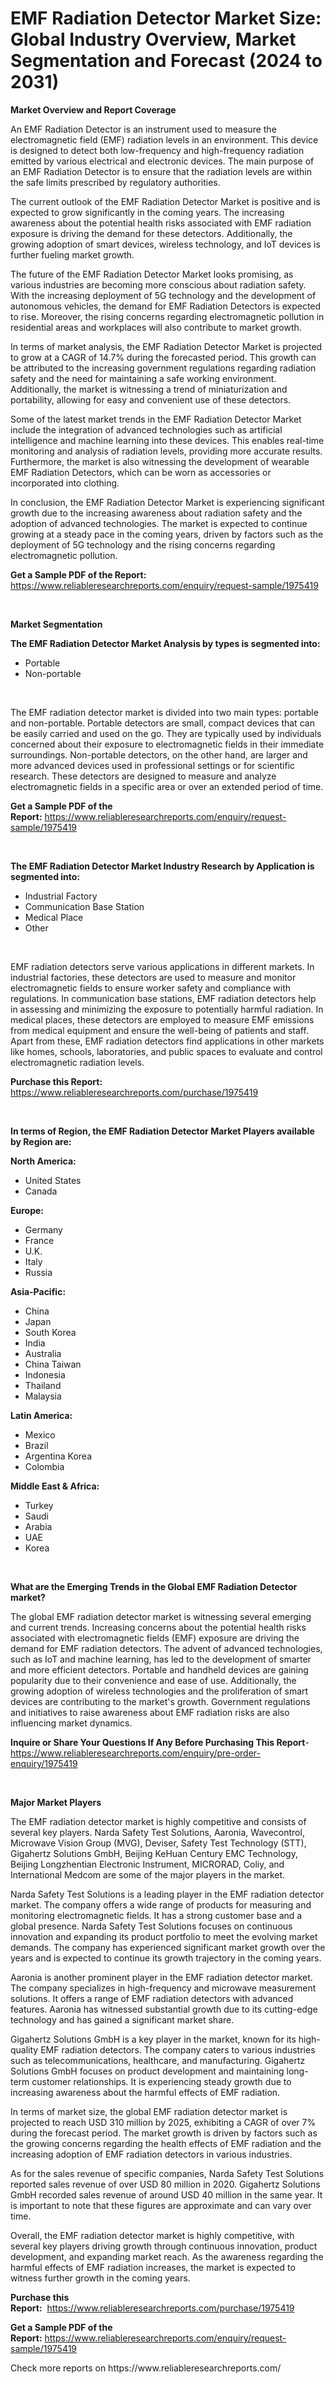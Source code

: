 <p><h1>EMF Radiation Detector Market Size: Global Industry Overview, Market Segmentation and Forecast (2024 to 2031)</h1></p><p><strong>Market Overview and Report Coverage</strong></p>
<p><p>An EMF Radiation Detector is an instrument used to measure the electromagnetic field (EMF) radiation levels in an environment. This device is designed to detect both low-frequency and high-frequency radiation emitted by various electrical and electronic devices. The main purpose of an EMF Radiation Detector is to ensure that the radiation levels are within the safe limits prescribed by regulatory authorities.</p><p>The current outlook of the EMF Radiation Detector Market is positive and is expected to grow significantly in the coming years. The increasing awareness about the potential health risks associated with EMF radiation exposure is driving the demand for these detectors. Additionally, the growing adoption of smart devices, wireless technology, and IoT devices is further fueling market growth.</p><p>The future of the EMF Radiation Detector Market looks promising, as various industries are becoming more conscious about radiation safety. With the increasing deployment of 5G technology and the development of autonomous vehicles, the demand for EMF Radiation Detectors is expected to rise. Moreover, the rising concerns regarding electromagnetic pollution in residential areas and workplaces will also contribute to market growth.</p><p>In terms of market analysis, the EMF Radiation Detector Market is projected to grow at a CAGR of 14.7% during the forecasted period. This growth can be attributed to the increasing government regulations regarding radiation safety and the need for maintaining a safe working environment. Additionally, the market is witnessing a trend of miniaturization and portability, allowing for easy and convenient use of these detectors.</p><p>Some of the latest market trends in the EMF Radiation Detector Market include the integration of advanced technologies such as artificial intelligence and machine learning into these devices. This enables real-time monitoring and analysis of radiation levels, providing more accurate results. Furthermore, the market is also witnessing the development of wearable EMF Radiation Detectors, which can be worn as accessories or incorporated into clothing.</p><p>In conclusion, the EMF Radiation Detector Market is experiencing significant growth due to the increasing awareness about radiation safety and the adoption of advanced technologies. The market is expected to continue growing at a steady pace in the coming years, driven by factors such as the deployment of 5G technology and the rising concerns regarding electromagnetic pollution.</p></p>
<p><strong>Get a Sample PDF of the Report:</strong> <a href="https://www.reliableresearchreports.com/enquiry/request-sample/1975419">https://www.reliableresearchreports.com/enquiry/request-sample/1975419</a></p>
<p>&nbsp;</p>
<p><strong>Market Segmentation</strong></p>
<p><strong>The EMF Radiation Detector Market Analysis by types is segmented into:</strong></p>
<p><ul><li>Portable</li><li>Non-portable</li></ul></p>
<p>&nbsp;</p>
<p><p>The EMF radiation detector market is divided into two main types: portable and non-portable. Portable detectors are small, compact devices that can be easily carried and used on the go. They are typically used by individuals concerned about their exposure to electromagnetic fields in their immediate surroundings. Non-portable detectors, on the other hand, are larger and more advanced devices used in professional settings or for scientific research. These detectors are designed to measure and analyze electromagnetic fields in a specific area or over an extended period of time.</p></p>
<p><strong>Get a Sample PDF of the Report:</strong>&nbsp;<a href="https://www.reliableresearchreports.com/enquiry/request-sample/1975419">https://www.reliableresearchreports.com/enquiry/request-sample/1975419</a></p>
<p>&nbsp;</p>
<p><strong>The EMF Radiation Detector Market Industry Research by Application is segmented into:</strong></p>
<p><ul><li>Industrial Factory</li><li>Communication Base Station</li><li>Medical Place</li><li>Other</li></ul></p>
<p>&nbsp;</p>
<p><p>EMF radiation detectors serve various applications in different markets. In industrial factories, these detectors are used to measure and monitor electromagnetic fields to ensure worker safety and compliance with regulations. In communication base stations, EMF radiation detectors help in assessing and minimizing the exposure to potentially harmful radiation. In medical places, these detectors are employed to measure EMF emissions from medical equipment and ensure the well-being of patients and staff. Apart from these, EMF radiation detectors find applications in other markets like homes, schools, laboratories, and public spaces to evaluate and control electromagnetic radiation levels.</p></p>
<p><strong>Purchase this Report:</strong>&nbsp; <a href="https://www.reliableresearchreports.com/purchase/1975419">https://www.reliableresearchreports.com/purchase/1975419</a></p>
<p>&nbsp;</p>
<p><strong>In terms of Region, the EMF Radiation Detector Market Players available by Region are:</strong></p>
<p>
    <p> <strong> North America: </strong>
        <ul>
            <li>United States</li>
            <li>Canada</li>
        </ul>
        </p> 
    <p> <strong> Europe: </strong>
        <ul>
            <li>Germany</li>
            <li>France</li>
            <li>U.K.</li>
            <li>Italy</li>
            <li>Russia</li>
        </ul>
        </p> 
    <p> <strong> Asia-Pacific: </strong>
        <ul>
            <li>China</li>
            <li>Japan</li>
            <li>South Korea</li>
            <li>India</li>
            <li>Australia</li>
            <li>China Taiwan</li>
            <li>Indonesia</li>
            <li>Thailand</li>
            <li>Malaysia</li>
        </ul>
        </p> 
    <p> <strong> Latin America: </strong>
        <ul>
            <li>Mexico</li>
            <li>Brazil</li>
            <li>Argentina Korea</li>
            <li>Colombia</li>
        </ul>
        </p> 
    <p> <strong> Middle East & Africa: </strong>
        <ul>
            <li>Turkey</li>
            <li>Saudi</li>
            <li>Arabia</li>
            <li>UAE</li>
            <li>Korea</li>
        </ul>
    </p>
    </p>
<p>&nbsp;</p>
<p><strong>What are the Emerging Trends in the Global EMF Radiation Detector market?</strong></p>
<p><p>The global EMF radiation detector market is witnessing several emerging and current trends. Increasing concerns about the potential health risks associated with electromagnetic fields (EMF) exposure are driving the demand for EMF radiation detectors. The advent of advanced technologies, such as IoT and machine learning, has led to the development of smarter and more efficient detectors. Portable and handheld devices are gaining popularity due to their convenience and ease of use. Additionally, the growing adoption of wireless technologies and the proliferation of smart devices are contributing to the market's growth. Government regulations and initiatives to raise awareness about EMF radiation risks are also influencing market dynamics.</p></p>
<p><strong>Inquire or Share Your Questions If Any Before Purchasing This Report</strong>- <a href="https://www.reliableresearchreports.com/enquiry/pre-order-enquiry/1975419">https://www.reliableresearchreports.com/enquiry/pre-order-enquiry/1975419</a></p>
<p>&nbsp;</p>
<p><strong>Major Market Players</strong></p>
<p><p>The EMF radiation detector market is highly competitive and consists of several key players. Narda Safety Test Solutions, Aaronia, Wavecontrol, Microwave Vision Group (MVG), Deviser, Safety Test Technology (STT), Gigahertz Solutions GmbH, Beijing KeHuan Century EMC Technology, Beijing Longzhentian Electronic Instrument, MICRORAD, Coliy, and International Medcom are some of the major players in the market.</p><p>Narda Safety Test Solutions is a leading player in the EMF radiation detector market. The company offers a wide range of products for measuring and monitoring electromagnetic fields. It has a strong customer base and a global presence. Narda Safety Test Solutions focuses on continuous innovation and expanding its product portfolio to meet the evolving market demands. The company has experienced significant market growth over the years and is expected to continue its growth trajectory in the coming years.</p><p>Aaronia is another prominent player in the EMF radiation detector market. The company specializes in high-frequency and microwave measurement solutions. It offers a range of EMF radiation detectors with advanced features. Aaronia has witnessed substantial growth due to its cutting-edge technology and has gained a significant market share.</p><p>Gigahertz Solutions GmbH is a key player in the market, known for its high-quality EMF radiation detectors. The company caters to various industries such as telecommunications, healthcare, and manufacturing. Gigahertz Solutions GmbH focuses on product development and maintaining long-term customer relationships. It is experiencing steady growth due to increasing awareness about the harmful effects of EMF radiation.</p><p>In terms of market size, the global EMF radiation detector market is projected to reach USD 310 million by 2025, exhibiting a CAGR of over 7% during the forecast period. The market growth is driven by factors such as the growing concerns regarding the health effects of EMF radiation and the increasing adoption of EMF radiation detectors in various industries.</p><p>As for the sales revenue of specific companies, Narda Safety Test Solutions reported sales revenue of over USD 80 million in 2020. Gigahertz Solutions GmbH recorded sales revenue of around USD 40 million in the same year. It is important to note that these figures are approximate and can vary over time.</p><p>Overall, the EMF radiation detector market is highly competitive, with several key players driving growth through continuous innovation, product development, and expanding market reach. As the awareness regarding the harmful effects of EMF radiation increases, the market is expected to witness further growth in the coming years.</p></p>
<p><strong>Purchase this Report:</strong>&nbsp;&nbsp;<a href="https://www.reliableresearchreports.com/purchase/1975419">https://www.reliableresearchreports.com/purchase/1975419</a></p>
<p></p>
<p><strong>Get a Sample PDF of the Report:</strong>&nbsp;<a href="https://www.reliableresearchreports.com/enquiry/request-sample/1975419">https://www.reliableresearchreports.com/enquiry/request-sample/1975419</a></p>
<p>Check more reports on https://www.reliableresearchreports.com/</p>